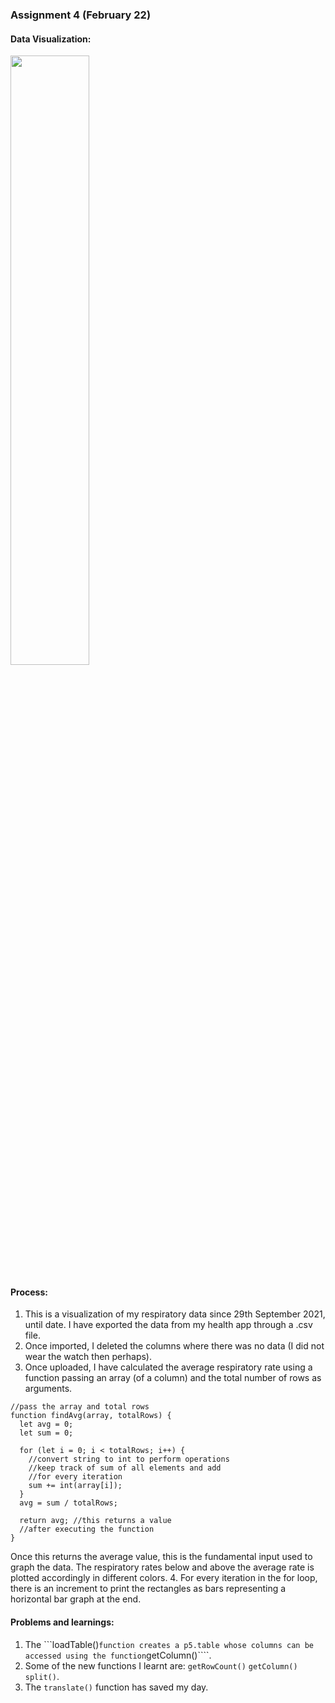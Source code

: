 ### Assignment 4 (February 22)
#### Data Visualization:

<img src="https://user-images.githubusercontent.com/92122776/155027778-52a5a968-e69e-4b59-919a-6c7cd8ed96e0.png" width=50% height=50%> 

#### Process:
1. This is a visualization of my respiratory data since 29th September 2021, until date. I have exported the data from my health app through a .csv file.
2. Once imported, I deleted the columns where there was no data (I did not wear the watch then perhaps).
3. Once uploaded, I have calculated the average respiratory rate using a function passing an array (of a column) and the total number of rows as arguments.
````
//pass the array and total rows
function findAvg(array, totalRows) { 
  let avg = 0;
  let sum = 0;

  for (let i = 0; i < totalRows; i++) {
    //convert string to int to perform operations
    //keep track of sum of all elements and add
    //for every iteration
    sum += int(array[i]); 
  }
  avg = sum / totalRows;

  return avg; //this returns a value
  //after executing the function
}
````
Once this returns the average value, this is the fundamental input used to graph the data. The respiratory rates below and above the average rate is plotted accordingly in different colors.
4. For every iteration in the for loop, there is an increment to print the rectangles as bars representing a horizontal bar graph at the end. 

#### Problems and learnings:
1. The ```loadTable()````function creates a p5.table whose columns can be accessed using the function````getColumn()````.
2. Some of the new functions I learnt are: ````getRowCount()```` ````getColumn()```` ````split()````.
3. The ````translate()```` function has saved my day.
